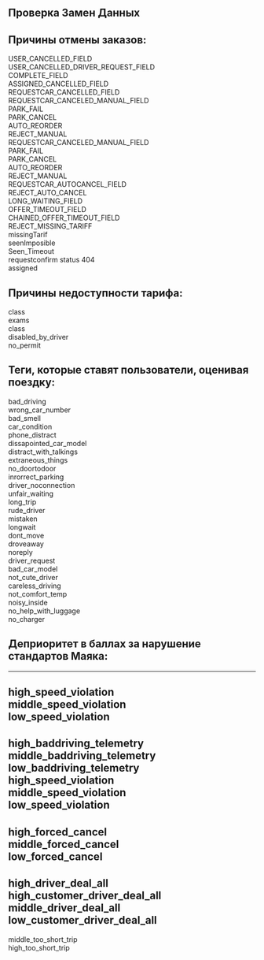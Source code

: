 ## Проверка Замен Данных  
  
## Причины отмены заказов:  
USER_CANCELLED_FIELD  
USER_CANCELLED_DRIVER_REQUEST_FIELD  
COMPLETE_FIELD  
ASSIGNED_CANCELLED_FIELD  
REQUESTCAR_CANCELLED_FIELD  
REQUESTCAR_CANCELED_MANUAL_FIELD  
PARK_FAIL  
PARK_CANCEL  
AUTO_REORDER  
REJECT_MANUAL  
REQUESTCAR_CANCELED_MANUAL_FIELD  
PARK_FAIL  
PARK_CANCEL  
AUTO_REORDER  
REJECT_MANUAL  
REQUESTCAR_AUTOCANCEL_FIELD  
REJECT_AUTO_CANCEL  
LONG_WAITING_FIELD  
OFFER_TIMEOUT_FIELD  
CHAINED_OFFER_TIMEOUT_FIELD  
REJECT_MISSING_TARIFF  
missingTarif  
seenImposible  
Seen_Timeout  
requestconfirm status 404  
assigned  
  
## Причины недоступности тарифа:  
class  
exams  
class  
disabled_by_driver  
no_permit  

## Теги, которые ставят пользователи, оценивая поездку:  
bad_driving  
wrong_car_number  
bad_smell  
car_condition  
phone_distract  
dissapointed_car_model  
distract_with_talkings  
extraneous_things  
no_doortodoor  
inrorrect_parking  
driver_noconnection  
unfair_waiting  
long_trip  
rude_driver  
mistaken  
longwait  
dont_move  
droveaway  
noreply  
driver_request  
bad_car_model  
not_cute_driver  
careless_driving  
not_comfort_temp  
noisy_inside  
no_help_with_luggage  
no_charger  

## Деприоритет в баллах за нарушение стандартов Маяка:  
---  
high_speed_violation  
middle_speed_violation  
low_speed_violation  
---  
high_baddriving_telemetry  
middle_baddriving_telemetry  
low_baddriving_telemetry  
high_speed_violation  
middle_speed_violation  
low_speed_violation  
---  
high_forced_cancel  
middle_forced_cancel  
low_forced_cancel  
---  
high_driver_deal_all  
high_customer_driver_deal_all  
middle_driver_deal_all  
low_customer_driver_deal_all  
---  
middle_too_short_trip  
high_too_short_trip
